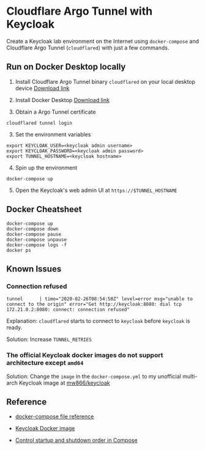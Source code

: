 # Cloudflare Argo Tunnel with Keycloak

Create a Keycloak lab environment on the Internet using `docker-compose` and Cloudflare Argo Tunnel (`cloudflared`) with just a few commands.

## Run on Docker Desktop locally

1. Install Cloudflare Argo Tunnel binary `cloudflared` on your local desktop device [Download link](https://developers.cloudflare.com/argo-tunnel/downloads/)

2. Install Docker Desktop [Download link](https://www.docker.com/products/docker-desktop)

2. Obtain a Argo Tunnel certificate 

```
cloudflared tunnel login
```

3. Set the environment variables

```
export KEYCLOAK_USER=<keycloak admin username>
export KEYCLOAK_PASSWORD=<keycloak admin password>
export TUNNEL_HOSTNAME=<keycloak hostname>
```

4. Spin up the environment 
```
docker-compose up
```

5. Open the Keycloak's web admin UI at `https://$TUNNEL_HOSTNAME`

## Docker Cheatsheet
```
docker-compose up 
docker-compose down
docker-compose pause
docker-compose unpause
docker-compose logs -f
docker ps
```

## Known Issues

### Connection refused
```tunnel      | time="2020-02-26T08:54:50Z" level=error msg="unable to connect to the origin" error="Get http://keycloak:8080: dial tcp 172.21.0.2:8080: connect: connection refused"```

Explanation: `cloudflared` starts to connect to `keycloak` before `keycloak` is ready. 

Solution: Increase `TUNNEL_RETRIES`

### The official Keycloak docker images do not support architecture except `amd64`

Solution: Change the `image` in the `docker-compose.yml` to my unofficial multi-arch Keycloak image at [mw866/keycloak](https://hub.docker.com/r/mw866/keycloak)


## Reference
* [docker-compose file reference](https://docs.docker.com/compose/)

* [Keycloak Docker image](https://github.com/keycloak/keycloak-containers/blob/master/server/README.md)

* [Control startup and shutdown order in Compose](https://docs.docker.com/compose/startup-order/)
